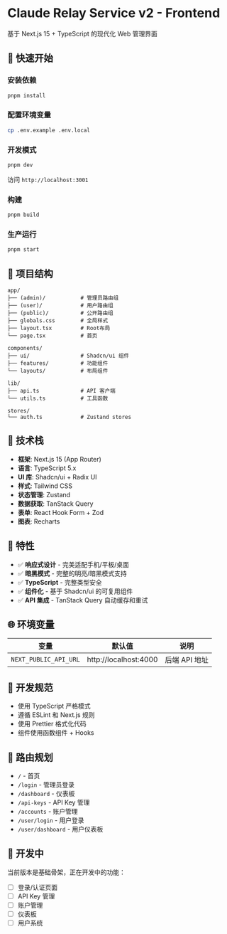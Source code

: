 # Claude Relay Service v2 - Frontend

基于 Next.js 15 + TypeScript 的现代化 Web 管理界面

## 🚀 快速开始

### 安装依赖

```bash
pnpm install
```

### 配置环境变量

```bash
cp .env.example .env.local
```

### 开发模式

```bash
pnpm dev
```

访问 `http://localhost:3001`

### 构建

```bash
pnpm build
```

### 生产运行

```bash
pnpm start
```

## 📁 项目结构

```
app/
├── (admin)/           # 管理员路由组
├── (user)/            # 用户路由组
├── (public)/          # 公开路由组
├── globals.css        # 全局样式
├── layout.tsx         # Root布局
└── page.tsx           # 首页

components/
├── ui/                # Shadcn/ui 组件
├── features/          # 功能组件
└── layouts/           # 布局组件

lib/
├── api.ts             # API 客户端
└── utils.ts           # 工具函数

stores/
└── auth.ts            # Zustand stores
```

## 🔧 技术栈

- **框架**: Next.js 15 (App Router)
- **语言**: TypeScript 5.x
- **UI 库**: Shadcn/ui + Radix UI
- **样式**: Tailwind CSS
- **状态管理**: Zustand
- **数据获取**: TanStack Query
- **表单**: React Hook Form + Zod
- **图表**: Recharts

## 🎨 特性

- ✅ **响应式设计** - 完美适配手机/平板/桌面
- ✅ **暗黑模式** - 完整的明亮/暗黑模式支持
- ✅ **TypeScript** - 完整类型安全
- ✅ **组件化** - 基于 Shadcn/ui 的可复用组件
- ✅ **API 集成** - TanStack Query 自动缓存和重试

## 🌐 环境变量

| 变量                      | 默认值                  | 说明            |
| ------------------------- | ----------------------- | --------------- |
| `NEXT_PUBLIC_API_URL`     | http://localhost:4000   | 后端 API 地址   |

## 📝 开发规范

- 使用 TypeScript 严格模式
- 遵循 ESLint 和 Next.js 规则
- 使用 Prettier 格式化代码
- 组件使用函数组件 + Hooks

## 🎯 路由规划

- `/` - 首页
- `/login` - 管理员登录
- `/dashboard` - 仪表板
- `/api-keys` - API Key 管理
- `/accounts` - 账户管理
- `/user/login` - 用户登录
- `/user/dashboard` - 用户仪表板

## 🚧 开发中

当前版本是基础骨架，正在开发中的功能：

- [ ] 登录/认证页面
- [ ] API Key 管理
- [ ] 账户管理
- [ ] 仪表板
- [ ] 用户系统

